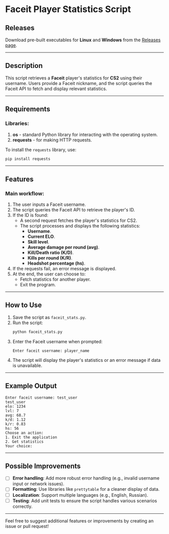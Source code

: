 # Faceit Player Statistics Script

## Releases
Download pre-built executables for **Linux** and **Windows** from the [Releases page](https://github.com/your-username/your-repo-name/releases).

---

## Description
This script retrieves a **Faceit** player's statistics for **CS2** using their username. Users provide a Faceit nickname, and the script queries the Faceit API to fetch and display relevant statistics.

---

## Requirements
### Libraries:
1. **os** - standard Python library for interacting with the operating system.
2. **requests** - for making HTTP requests.

To install the `requests` library, use:
```bash
pip install requests
```

---

## Features
### Main workflow:
1. The user inputs a Faceit username.
2. The script queries the Faceit API to retrieve the player's ID.
3. If the ID is found:
   - A second request fetches the player's statistics for CS2.
   - The script processes and displays the following statistics:
     - **Username**.
     - **Current ELO**.
     - **Skill level**.
     - **Average damage per round (avg)**.
     - **Kill/Death ratio (K/D)**.
     - **Kills per round (K/R)**.
     - **Headshot percentage (hs)**.
4. If the requests fail, an error message is displayed.
5. At the end, the user can choose to:
   - Fetch statistics for another player.
   - Exit the program.

---

## How to Use
1. Save the script as `faceit_stats.py`.
2. Run the script:
   ```bash
   python faceit_stats.py
   ```
3. Enter the Faceit username when prompted:
   ```
   Enter faceit username: player_name
   ```
4. The script will display the player's statistics or an error message if data is unavailable.

---

## Example Output
```
Enter faceit username: test_user
test_user
elo: 1234
lvl: 7
avg: 68.7
k/d: 1.12
k/r: 0.83
hs: 56
Choose an action:
1. Exit the application
2. Get statistics
Your choice:
```

---

## Possible Improvements
- [ ] **Error handling**: Add more robust error handling (e.g., invalid username input or network issues).
- [ ] **Formatting**: Use libraries like `prettytable` for a cleaner display of data.
- [ ] **Localization**: Support multiple languages (e.g., English, Russian).
- [ ] **Testing**: Add unit tests to ensure the script handles various scenarios correctly.

---

Feel free to suggest additional features or improvements by creating an issue or pull request!
